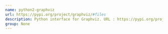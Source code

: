 ```yaml
---
name: python2-graphviz
url: https://pypi.org/project/graphviz/#files
description: Python interface for Graphviz. URL : https://pypi.org/project/graphviz/#files Groups : None
group: None
---
```

